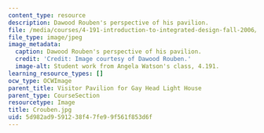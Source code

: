 ```yaml
---
content_type: resource
description: Dawood Rouben's perspective of his pavilion.
file: /media/courses/4-191-introduction-to-integrated-design-fall-2006/5d982ad9591238f47fe99f561f853d6f_Crouben.jpg
file_type: image/jpeg
image_metadata:
  caption: Dawood Rouben's perspective of his pavilion.
  credit: 'Credit: Image courtesy of Dawood Rouben.'
  image-alt: Student work from Angela Watson's class, 4.191.
learning_resource_types: []
ocw_type: OCWImage
parent_title: Visitor Pavilion for Gay Head Light House
parent_type: CourseSection
resourcetype: Image
title: Crouben.jpg
uid: 5d982ad9-5912-38f4-7fe9-9f561f853d6f
---
```

